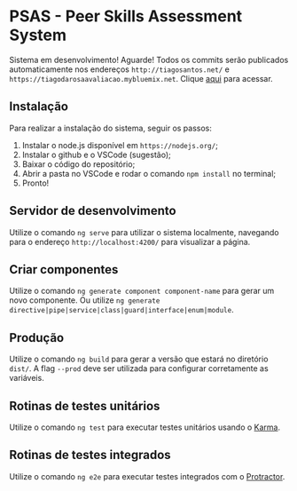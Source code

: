 # PSAS - Peer Skills Assessment System

Sistema em desenvolvimento! Aguarde!
Todos os commits serão publicados automaticamente nos endereços `http://tiagosantos.net/` e `https://tiagodarosaavaliacao.mybluemix.net`. Clique [aqui](https://tiagodarosaavaliacao.mybluemix.net) para acessar.

## Instalação

Para realizar a instalação do sistema, seguir os passos:
1. Instalar o node.js disponível em `https://nodejs.org/`;
2. Instalar o github e o VSCode (sugestão);
3. Baixar o código do repositório;
4. Abrir a pasta no VSCode e rodar o comando `npm install` no terminal;
5. Pronto!

## Servidor de desenvolvimento

Utilize o comando `ng serve` para utilizar o sistema localmente, navegando para o endereço `http://localhost:4200/` para visualizar a página.

## Criar componentes

Utilize o comando `ng generate component component-name` para gerar um novo componente. Ou utilize `ng generate directive|pipe|service|class|guard|interface|enum|module`.

## Produção

Utilize o comando `ng build` para gerar a versão que estará no diretório `dist/`. A flag `--prod` deve ser utilizada para configurar corretamente as variáveis.

## Rotinas de testes unitários

Utilize o comando `ng test` para executar testes unitários usando o [Karma](https://karma-runner.github.io).

## Rotinas de testes integrados

Utilize o comando `ng e2e` para executar testes integrados com o [Protractor](http://www.protractortest.org/).
